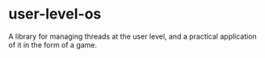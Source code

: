 # user-level-os
A library for managing threads at the user level, and a practical application of it in the form of a game.
